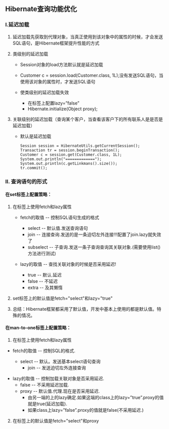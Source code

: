 ## Hibernate查询功能优化

### Ⅰ.**延迟加载**

1. 延迟加载先获取到代理对象，当真正使用到该对象中的属性的时候，才会发送SQL语句，是Hibernate框架提升性能的方式
2. 类级别的延迟加载
    * Session对象的load方法默认就是延迟加载
    * Customer c = session.load(Customer.class, 1L);没有发送SQL语句，当使用该对象的属性时，才发送SQL语句

    * 使类级别的延迟加载失效
        * 在<class>标签上配置lazy=”false”
        * Hibernate.initialize(Object proxy);

3. 关联级别的延迟加载（查询某个客户，当查看该客户下的所有联系人是是否是延迟加载）
    * 默认是延迟加载

        ```
        Session session = HibernateUtils.getCurrentSession();
        Transaction tr = session.beginTransaction();
        Customer c = session.get(Customer.class, 1L);
        System.out.println("=============");
        System.out.println(c.getLinkmans().size());
        tr.commit();
        ```

### Ⅱ. 查询语句的形式

#### 在set标签上配置策略：

1. 在<set>标签上使用fetch和lazy属性
    * fetch的取值              -- 控制SQL语句生成的格式
        * select                -- 默认值.发送查询语句
        * join                  -- 连接查询.发送的是一条迫切左外连接!!!配置了join.lazy就失效了
        * subselect             -- 子查询.发送一条子查询查询其关联对象.(需要使用list()方法进行测试)

    * lazy的取值               -- 查找关联对象的时候是否采用延迟!
        * true                  -- 默认.延迟
        * false                 -- 不延迟
        * extra                 -- 及其懒惰

2. set标签上的默认值是fetch="select"和lazy="true"

3. 总结：Hibernate框架都采用了默认值，开发中基本上使用的都是默认值。特殊的情况。

#### **在man-to-one标签上配置策略：**

1. 在<many-to-one>标签上使用fetch和lazy属性

  - fetch的取值      -- 控制SQL的格式.

       * select        -- 默认。发送基本select语句查询
            * join          -- 发送迫切左外连接查询

   * lazy的取值       -- 控制加载关联对象是否采用延迟.
       * false         -- 不采用延迟加载.
       * proxy         -- 默认值.代理.现在是否采用延迟.
           * 由另一端的<class>上的lazy确定.如果这端的class上的lazy=”true”.proxy的值就是true(延迟加载).
           * 如果class上lazy=”false”.proxy的值就是false(不采用延迟.)

2. 在<many-to-one>标签上的默认值是fetch="select"和proxy

